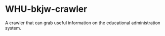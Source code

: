 # WHU-bkjw-crawler
A crawler that can grab useful information on the educational administration system.
